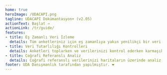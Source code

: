 ```yaml
---
home: true
heroImage: /UDACAPI.png
tagline: UDACAPI Dokümantasyon+ (v2.05)
actionText: Başlat →
actionLink: /tr/guide/
features:
- title: Eş Zamanlı Veri İzleme
  details: Tüm anketleriniz için eş zamanlıya yakın yenilikçi bir veri toplama ve izleme sistemi.
- title: Veri Tutarlılığı Kontrolleri
  details: Anketleri toplarken ve verilerinizi kontrol ederken karmaşık verilerinizin çapraz kontrollerini kolayca yapın.
- title: Coğrafi Referanslı Analiz
  details: Coğrafi referanslı verilerinizi haritaların üzerinde analiz edin ve istatistiksel analizle desteklenen göstergeleri izleyin.
footer: UDA Danışmanlık tarafından yapılmıştır. ❤️
---
```

